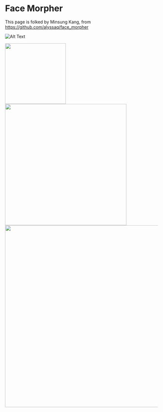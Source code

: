 Face Morpher
============

This page is folked by Minsung Kang, from https://github.com/alyssaq/face_morpher

![Alt Text](https://github.com/minsung-k/minsung-k.github.io/blob/master/files/out.gif)


<img src="https://github.com/minsung-k/minsung-k.github.io/blob/master/files/out.gif" width="200" height="200" />

<img src="https://github.com/minsung-k/minsung-k.github.io/blob/master/files/out.gif" width="400" height="400" />

<img src="https://github.com/minsung-k/minsung-k.github.io/blob/master/files/out.gif" width="600" height="600" />
